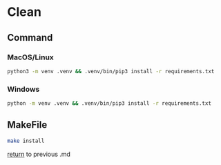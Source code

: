 # Clean

## Command

### MacOS/Linux

```bash
python3 -m venv .venv && .venv/bin/pip3 install -r requirements.txt
```

### Windows

```bash
python -m venv .venv && .venv/bin/pip3 install -r requirements.txt
```

## MakeFile

```bash
make install
```

[return](readme.md) to previous .md
